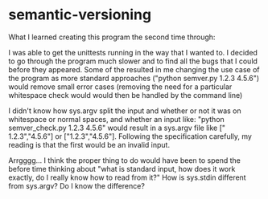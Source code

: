 # semantic-versioning

What I learned creating this program the second time through:

I was able to get the unittests running in the way that I wanted to. I decided to go through the program much slower and to find all the bugs that I could before they appeared. Some of the resulted in me changing the use case of the program as more standard approaches ("python semver.py 1.2.3 4.5.6") would remove small error cases (removing the need for a particular whitespace check would would then be handled by the command line)


I didn't know how sys.argv split the input and whether or not it was on whitespace or normal spaces, and whether an input like: "python semver_check.py    1.2.3 4.5.6" would result in a sys.argv file like ["   1.2.3","4.5.6"] or ["1.2.3","4.5.6"]. Following the specification carefully, my reading is that the first would be an invalid input.

Arrgggg... I think the proper thing to do would have been to spend the before time thinking about "what is standard input, how does it work exactly, do I really know how to read from it?"
How is sys.stdin different from sys.argv? Do I know the difference?
